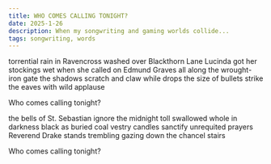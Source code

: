 ```yaml
---
title: WHO COMES CALLING TONIGHT?
date: 2025-1-26
description: When my songwriting and gaming worlds collide...
tags: songwriting, words
---
```


<div class="song"><div>
torrential rain in Ravencross
washed over Blackthorn Lane
Lucinda got her stockings wet
when she called on Edmund Graves
all along the wrought-iron gate
the shadows scratch and claw
while drops the size of bullets
strike the eaves with wild applause

Who comes calling tonight?

the bells of St. Sebastian
ignore the midnight toll
swallowed whole in darkness
black as buried coal
vestry candles sanctify
unrequited prayers
Reverend Drake stands trembling
gazing down the chancel stairs

Who comes calling tonight?

</div>
</div>
